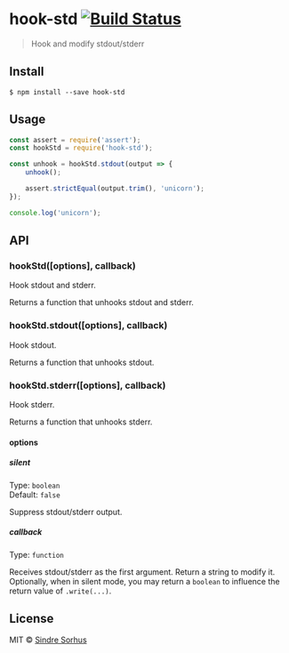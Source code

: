 # hook-std [![Build Status](https://travis-ci.org/sindresorhus/hook-std.svg?branch=master)](https://travis-ci.org/sindresorhus/hook-std)

> Hook and modify stdout/stderr


## Install

```
$ npm install --save hook-std
```


## Usage

```js
const assert = require('assert');
const hookStd = require('hook-std');

const unhook = hookStd.stdout(output => {
	unhook();

	assert.strictEqual(output.trim(), 'unicorn');
});

console.log('unicorn');
```


## API

### hookStd([options], callback)

Hook stdout and stderr.

Returns a function that unhooks stdout and stderr.

### hookStd.stdout([options], callback)

Hook stdout.

Returns a function that unhooks stdout.

### hookStd.stderr([options], callback)

Hook stderr.

Returns a function that unhooks stderr.

#### options

##### silent

Type: `boolean`  
Default: `false`

Suppress stdout/stderr output.

##### callback

Type: `function`

Receives stdout/stderr as the first argument. Return a string to modify it. Optionally, when in silent mode, you may return a `boolean` to influence the return value of `.write(...)`.


## License

MIT © [Sindre Sorhus](http://sindresorhus.com)
